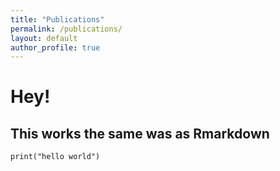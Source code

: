 ```yaml
---
title: "Publications"
permalink: /publications/
layout: default
author_profile: true
---
```


# Hey!

## This works the same was as Rmarkdown

```{r}
print("hello world")
```